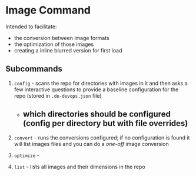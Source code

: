 # Image Command

Intended to facilitate:

- the conversion between image formats
- the optimization of those images
- creating a inline blurred version for first load

## Subcommands

1. `config` - scans the repo for directories with images in it and then asks a few interactive questions to provide a baseline configuration for the repo (stored in `.do-devops.json` file)
    - which directories should be configured (config per directory but with file overrides)
      - 

2. `convert` - runs the conversions configured; if no configuration is found it will list images files and you can do a _one-off_ image conversion
3. `optimize` - 
4. `list` - lists all images and their dimensions in the repo